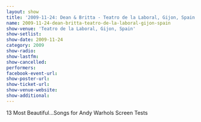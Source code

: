 ```yaml
---
layout: show
title: '2009-11-24: Dean & Britta - Teatro de la Laboral, Gijon, Spain'
name: 2009-11-24-dean-britta-teatro-de-la-laboral-gijon-spain
show-venue: 'Teatro de la Laboral, Gijon, Spain'
show-setlist: 
show-date: 2009-11-24
category: 2009
show-radio: 
show-lastfm: 
show-cancelled: 
performers: 
facebook-event-url: 
show-poster-url: 
show-ticket-url: 
show-venue-website: 
show-additional: 
---
```


13 Most Beautiful...Songs for Andy Warhols Screen Tests